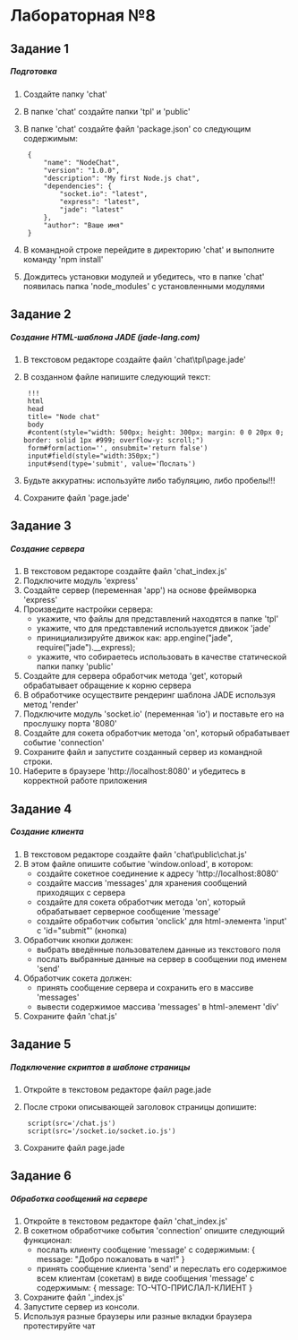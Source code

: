 # Лабораторная №8

## Задание 1 
##### Подготовка

1. Создайте папку 'chat'
2. В папкe 'chat' создайте папки 'tpl' и 'public'
3. В папке 'chat' создайте файл 'package.json' со следующим содержимым:

        {
            "name": "NodeChat",
            "version": "1.0.0",
            "description": "My first Node.js chat",
            "dependencies": {
                "socket.io": "latest",
                "express": "latest",
                "jade": "latest"
            },
            "author": "Ваше имя"
        }

4. В командной строке перейдите в директорию 'chat' и выполните команду 'npm install'
5. Дождитесь установки модулей и убедитесь, что в папке 'chat' появилась папка 'node_modules' с установленными модулями

## Задание 2
##### Создание HTML-шаблона JADE (jade-lang.com)

1. В текстовом редакторе создайте файл 'chat\tpl\page.jade'
2. В созданном файле напишите следующий текст:

        !!!
        html
        head
        title= "Node chat"
        body
        #content(style="width: 500px; height: 300px; margin: 0 0 20px 0; border: solid 1px #999; overflow-y: scroll;")
        form#form(action='', onsubmit='return false')
        input#field(style="width:350px;")
        input#send(type='submit', value='Послать')

3. Будьте аккуратны: используйте либо табуляцию, либо пробелы!!!
4. Сохраните файл 'page.jade'

## Задание 3
##### Создание сервера

1. В текстовом редакторе создайте файл 'chat\_index.js'
2. Подключите модуль 'express'
3. Создайте сервер (переменная 'app') на основе фреймворка 'express'
4. Произведите настройки сервера:
    - укажите, что файлы для представлений находятся в папке 'tpl'
    - укажите, что для представлений используется движок 'jade'
    - принициализируйте движок как: app.engine("jade", require("jade").__express);
    - укажите, что собираетесь использовать в качестве статической папки папку 'public'
5. Создайте для сервера обработчик метода 'get', который обрабатывает обращение к корню сервера
6. В обработчике осуществите рендеринг шаблона JADE используя метод 'render'
7. Подключите модуль 'socket.io' (переменная 'io') и поставьте его на прослушку порта '8080'
8. Создайте для сокета обработчик метода 'on', который обрабатывает событие 'connection'
9. Сохраните файл и запустите созданный сервер из командной строки.
10. Наберите в браузере 'http://localhost:8080' и убедитесь в корректной работе приложения

## Задание 4
##### Создание клиента

1. В текстовом редакторе создайте файл 'chat\public\chat.js'
2. В этом файле опишите событие 'window.onload', в котором:
    - создайте сокетное соединение к адресу 'http://localhost:8080'
    - создайте массив 'messages' для хранения сообщений приходящих с сервера
    - создайте для сокета обработчик метода 'on', который обрабатывает серверное сообщение 'message'
    - создайте обработчик события 'onclick' для html-элемента 'input' c 'id="submit"' (кнопка)
3. Обработчик кнопки должен: 
    - выбрать введённые пользователем данные из текстового поля
    - послать выбранные данные на сервер в сообщении под именем 'send'
4. Обработчик сокета должен:
    - принять сообщение сервера и сохранить его в массиве 'messages'
    - вывести содержимое массива 'messages' в html-элемент 'div'
5. Сохраните файл 'chat.js'

## Задание 5
##### Подключение скриптов в шаблоне страницы

1. Откройте в текстовом редакторе файл page.jade
2. После строки описывающей заголовок страницы допишите:

        script(src='/chat.js')
        script(src='/socket.io/socket.io.js')

3. Сохраните файл page.jade

## Задание 6
##### Обработка сообщений на сервере

1. Откройте в текстовом редакторе файл 'chat\_index.js'
2. В сокетном обработчике события 'connection' опишите следующий функционал:
    - послать клиенту сообщение 'message' с содержимым: { message: "Добро пожаловать в чат!" }
    - принять сообщение клиента 'send' и переслать его содержимое всем клиентам (сокетам) в виде сообщения 'message' с содержимым: { message: ТО-ЧТО-ПРИСЛАЛ-КЛИЕНТ }
3. Сохраните файл '_index.js'
4. Запустите сервер из консоли. 
5. Используя разные браузеры или разные вкладки браузера протестируйте чат
